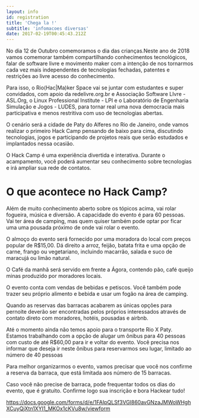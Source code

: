 ```yaml
---
layout: info
id: registration
title: 'Chega la !'
subtitle: 'infomacoes diversas'
date: 2017-02-19T00:45:43.212Z
---
```

No dia 12 de Outubro comemoramos o dia das crianças.Neste ano de 2018 vamos
comemorar também compartilhando conhecimentos tecnológicos, falar de
software livre e movimento maker com a intenção de nos tornarmos cada vez
mais independentes de tecnologias fechadas, patentes e restrições ao livre
acesso do conhecimento.

Para isso, o Rio(Hac|Ma)ker Space vai se juntar com estudantes e super
convidados, com apoio da redelivre.org.br e Associação Software LIvre -
ASL.Org, o Linux Professional Institute - LPI e o Laboratório de Engenharia
Simulação e Jogos - LUDES, para tornar real uma nova democracia mais
participativa e menos restritiva com uso de tecnologias abertas.

O cenário será a cidade de Paty do Alferes no Rio de Janeiro, onde vamos
realizar o primeiro Hack Camp pensando de baixo para cima, discutindo
tecnologias, jogos e participando de projetos reais que serão estudados e
implantados nessa ocasião.

O Hack Camp é uma experiência divertida e interativa. Durante o acampamento,
você poderá aumentar seu conhecimento sobre tecnologias e irá ampliar sua
rede de contatos.

# O que acontece no Hack Camp?

Além de muito conhecimento aberto sobre os tópicos acima, vai rolar fogueira, música e diversão.
A capacidade do evento é para 60 pessoas. Vai ter área de camping, mas quem
quiser também pode optar por ficar uma uma pousada próximo de onde vai rolar
o evento.

O almoço do evento será fornecido por uma moradora do local com preços
popular de R$15,00. Dá direito a arroz, feijão, batata frita e uma opção de
carne, frango ou vegetariano, incluindo macarrão, salada e suco de maracujá
ou limão natural.

O Café da manhã será servido em frente a Ágora, contendo pão, café queijo
minas produzido por moradores locais.

O evento conta com vendas de bebidas e petiscos. Você também pode trazer seu
próprio alimento e bebida e usar um fogão na área de camping.

Quando as reservas das barracas acabarem as únicas opções para pernoite
deverão ser encontradas pelos próprios interessados através de contato
direto com moradores, hotéis, pousadas e airbnb.

Até o momento ainda não temos apoio para o transporte Rio X Paty. Estamos
trabalhando com a opção de alugar um ônibus para 40 pessoas com custo de até
R$60,00 para ir e voltar do evento. Você precisa nos informar que deseja ir
neste ônibus para reservarmos seu lugar, limitado ao número de 40 pessoas

Para melhor organizarmos o evento, vamos precisar que você nos confirme a
reserva da barraca, que está limitada aos número de 15 barracas. 

Caso você não precise de barraca, pode frequentar todos os dias do evento, que é gratuito.
Confirme logo sua inscrição e bora Hackear tudo! 

https://docs.google.com/forms/d/e/1FAIpQLSf3VGl860avGNzaJMWoWHghXCuyQjXtn1XYI1_MKOx1cKVu8w/viewform
